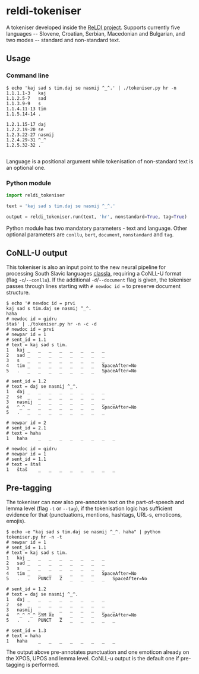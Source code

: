 # reldi-tokeniser

A tokeniser developed inside the [ReLDI project](https://reldi.spur.uzh.ch). Supports currently five languages -- Slovene, Croatian, Serbian, Macedonian and Bulgarian, and two modes -- standard and non-standard text.

## Usage

### Command line
```
$ echo 'kaj sad s tim.daj se nasmij ^_^.' | ./tokeniser.py hr -n
1.1.1.1-3	kaj
1.1.2.5-7	sad
1.1.3.9-9	s
1.1.4.11-13	tim
1.1.5.14-14	.

1.2.1.15-17	daj
1.2.2.19-20	se
1.2.3.22-27	nasmij
1.2.4.29-31	^_^
1.2.5.32-32	.


```

Language is a positional argument while tokenisation of non-standard text is an optional one.

### Python module
```python
import reldi_tokeniser

text = 'kaj sad s tim.daj se nasmij ^_^.'

output = reldi_tokeniser.run(text, 'hr', nonstandard=True, tag=True)
```

Python module has two mandatory parameters - text and language. Other optional parameters are `conllu`, `bert`, `document`, `nonstandard` and `tag`.


## CoNLL-U output

This tokeniser is also an input point to the new neural pipeline for processing South Slavic languages [classla](https://github.com/clarinsi/classla), requiring a CoNLL-U format (flag `-c`/`--conllu`). If the additional ```-d```/```--document``` flag is given, the tokeniser passes through lines starting with ```# newdoc id =``` to preserve document structure.

```
$ echo '# newdoc id = prvi
kaj sad s tim.daj se nasmij ^_^.
haha
# newdoc id = gidru
štaš' | ./tokeniser.py hr -n -c -d
# newdoc id = prvi
# newpar id = 1
# sent_id = 1.1
# text = kaj sad s tim.
1	kaj	_	_	_	_	_	_	_	_
2	sad	_	_	_	_	_	_	_	_
3	s	_	_	_	_	_	_	_	_
4	tim	_	_	_	_	_	_	_	SpaceAfter=No
5	.	_	_	_	_	_	_	_	SpaceAfter=No

# sent_id = 1.2
# text = daj se nasmij ^_^.
1	daj	_	_	_	_	_	_	_	_
2	se	_	_	_	_	_	_	_	_
3	nasmij	_	_	_	_	_	_	_	_
4	^_^	_	_	_	_	_	_	_	SpaceAfter=No
5	.	_	_	_	_	_	_	_	_

# newpar id = 2
# sent_id = 2.1
# text = haha
1	haha	_	_	_	_	_	_	_	_

# newdoc id = gidru
# newpar id = 1
# sent_id = 1.1
# text = štaš
1	štaš	_	_	_	_	_	_	_	_

```
## Pre-tagging

The tokeniser can now also pre-annotate text on the part-of-speech and lemma level (flag `-t` or `--tag`), if the tokenisation logic has sufficient evidence for that (punctuations, mentions, hashtags, URL-s, emoticons, emojis).

```
$ echo -e "kaj sad s tim.daj se nasmij ^_^. haha" | python tokeniser.py hr -n -t
# newpar id = 1
# sent_id = 1.1
# text = kaj sad s tim.
1	kaj	_	_	_	_	_	_	_	_
2	sad	_	_	_	_	_	_	_	_
3	s	_	_	_	_	_	_	_	_
4	tim	_	_	_	_	_	_	_	SpaceAfter=No
5	.	.	PUNCT	Z	_	_	_	_	SpaceAfter=No

# sent_id = 1.2
# text = daj se nasmij ^_^.
1	daj	_	_	_	_	_	_	_	_
2	se	_	_	_	_	_	_	_	_
3	nasmij	_	_	_	_	_	_	_	_
4	^_^	^_^	SYM	Xe	_	_	_	_	SpaceAfter=No
5	.	.	PUNCT	Z	_	_	_	_	_

# sent_id = 1.3
# text = haha
1	haha	_	_	_	_	_	_	_	_

```

The output above pre-annotates punctuation and one emoticon already on the XPOS, UPOS and lemma level. CoNLL-u output is the default one if pre-tagging is performed.
